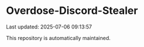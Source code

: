 # Overdose-Discord-Stealer

Last updated: 2025-07-06 09:13:57

This repository is automatically maintained.
